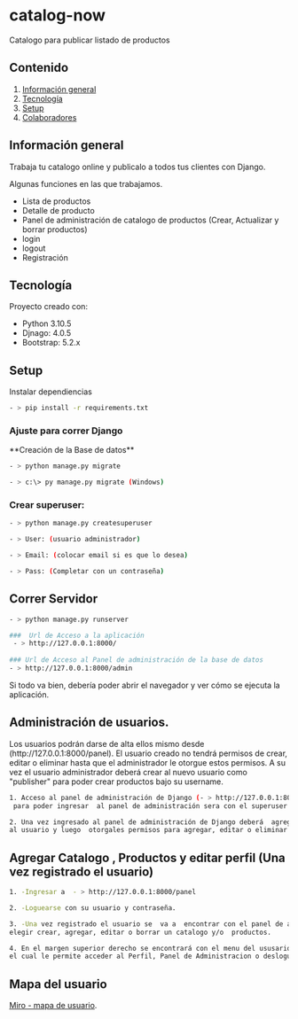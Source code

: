# catalog-now
Catalogo para publicar listado de productos

## Contenido
1. [Información general](#información-general)
2. [Tecnología](#tecnología)
3. [Setup](#setup)
4. [Colaboradores](#colaboradores)

## Información general
<p>Trabaja tu catalogo online y publicalo a todos tus clientes con Django.</p>
<p>Algunas funciones en las que trabajamos.</p>

- Lista de productos
- Detalle de producto
- Panel de administración de catalogo de productos (Crear, Actualizar y borrar productos)
- login
- logout
- Registración

## Tecnología
<p>Proyecto creado con:</p>

- Python 3.10.5
- Djnago: 4.0.5
- Bootstrap: 5.2.x    

## Setup
<p>Instalar dependiencias</p>

```bash
- > pip install -r requirements.txt
```

### Ajuste para correr Django
<p>**Creación de la Base de datos**</p>

```bash
- > python manage.py migrate 

- > c:\> py manage.py migrate (Windows)
```

### Crear superuser: 

```bash
- > python manage.py createsuperuser

- > User: (usuario administrador)

- > Email: (colocar email si es que lo desea)

- > Pass: (Completar con un contraseña)
```

## Correr Servidor

```bash
- > python manage.py runserver

###  Url de Acceso a la aplicación
 - > http://127.0.0.1:8000/
 
### Url de Acceso al Panel de administración de la base de datos
- > http://127.0.0.1:8000/admin 
```
<p>Si todo va bien, debería poder abrir el navegador y ver cómo se ejecuta la aplicación.</p>

## Administración de usuarios. 
<p>Los usuarios podrán darse de alta ellos mismo desde (http://127.0.0.1:8000/panel). El usuario creado no tendrá permisos de crear, editar o eliminar hasta que el administrador le otorgue estos permisos. A su vez el usuario administrador deberá crear al nuevo usuario como "publisher" para poder crear productos bajo su username.</p>

```bash
1. Acceso al panel de administración de Django (- > http://127.0.0.1:8000/admin ):
 para poder ingresar  al panel de administración sera con el superuser creado con anterioridad. 
```

```bash
2. Una vez ingresado al panel de administración de Django deberá  agregar como Publisher
al usuario y luego  otorgales permisos para agregar, editar o eliminar según las pretenciones del mismo.
```

## Agregar Catalogo , Productos y editar perfil (Una vez registrado el usuario) 

```bash
1. -Ingresar a  - > http://127.0.0.1:8000/panel 

2. -Loguearse con su usuario y contraseña.

3. -Una vez registrado el usuario se  va a  encontrar con el panel de administración de productos en dónde  podrá 
elegir crear, agregar, editar o borrar un catalogo y/o  productos.

4. En el margen superior derecho se encontrará con el menu del ususario
el cual le permite acceder al Perfil, Panel de Administracion o desloguearse
```
## Mapa del usuario

[Miro - mapa de usuario](https://miro.com/app/board/uXjVOj_k2rg=/?share_link_id=399463018519).

